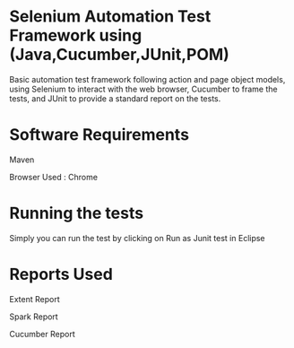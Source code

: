 # Selenium Automation Test Framework using (Java,Cucumber,JUnit,POM)
Basic automation test framework following action and page object models, using Selenium to interact with the web browser, Cucumber to frame the tests, and JUnit to provide a standard report on the tests.

# Software Requirements
  Maven
  
  Browser Used : Chrome
  
# Running the tests

Simply you can run the test by clicking on Run as Junit test in Eclipse

# Reports Used 

Extent Report

Spark Report

Cucumber Report

